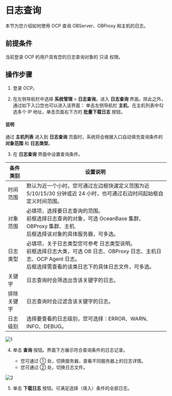 # 日志查询

本节为您介绍如何使用 OCP 查询 OBServer、OBProxy 和主机的日志。

## 前提条件

当前登录 OCP 的用户具有您的日志查询对象的 只读 权限。

## 操作步骤

1. 登录 OCP。

2. 在左侧导航栏中选择 **系统管理** > **日志查询**。进入 **日志查询** 界面。除此之外，通过如下入口您也可以进入该界面：
   单击左侧导航栏 **主机**，在主机列表中勾选多个 IP 地址，单击页面右下方的 **批量下载日志** 按钮。

  <main id="notice" type='explain'>
    <h4>说明</h4>
    <p>通过 <strong>主机列表</strong> 进入到 <strong>日志查询</strong> 页面时，系统将会根据入口自动填充查询条件的 <strong>对象范围</strong> 和 <strong>日志类型</strong>。</p>
  </main>

3. 在 **日志查询** 界面中设置查询条件。

|   条件类别   |  设置说明   |
|---------|----------|
|  时间范围  |  默认为近一个小时。您可通过左边框快速定义范围为近 5/10/15/30 分钟或近 24 小时，也可通过右边时间起始框自定义时间范围。  |
|   对象范围  |  必填项，选择要日志查询的范围。</br>前框选择日志查询的对象，可选 OceanBase 集群、OBProxy 集群、主机.</br>后框选择该对象的具体服务器，可多选。  |
|  日志类型  |  必填项，关于日志类型您可参考 日志类型说明。</br>前框选择日志大类，可选 OB 日志、OBProxy 日志、主机日志、OCP Agent 日志。</br>后框选择需查看的该类日志下的具体日志文件，可多选。  |
|  关键字   | 日志查询时会筛选出含该关键字的日志。  |
|  排除关键字  |  日志查询时会过滤含该关键字的日志。  |
|  日志级别  |  选择要查看的日志级别，您可选择：ERROR、WARN、INFO、DEBUG。 |

![1](https://obbusiness-private.oss-cn-shanghai.aliyuncs.com/doc/img/ocp/%E6%9F%A5%E8%AF%A2%E6%97%A5%E5%BF%97.png)

4. 单击 **查询** 按钮。界面下方展示符合查询条件的日志记录。

   * 您可通过 ① 处，切换服务器，查看不同服务器上的日志详情。
   * 您可通过 ② 处，切换日志文件。

![2](https://obbusiness-private.oss-cn-shanghai.aliyuncs.com/doc/img/ocp/Image%201.png)

5. 单击 **下载日志** 按钮。可满足选择（填入）条件的全部日志。
